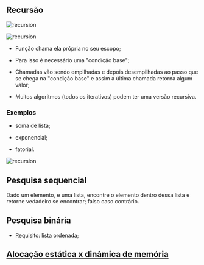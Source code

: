 ## Recursão

![recursion](../images/po_royal.jpg)

![recursion](../images/boneca-russa.jpg)

* Função chama ela própria no seu escopo;

* Para isso é necessário uma "condição base";

* Chamadas vão sendo empilhadas e depois desempilhadas ao passo que se chega na
  "condição base" e assim a última chamada retorna algum valor;

* Muitos algoritmos (todos os iterativos) podem ter uma versão recursiva.

### Exemplos

* soma de lista;

* exponencial;

* fatorial.

![recursion](../images/recursion.svg)


## Pesquisa sequencial

Dado um elemento, e uma lista, encontre o elemento dentro dessa lista e retorne
vedadeiro se encontrar; falso caso contrário.

## Pesquisa binária

* Requisito: lista ordenada;

## [Alocação estática x dinâmica de memória](https://pt.wikipedia.org/wiki/Aloca%C3%A7%C3%A3o_de_mem%C3%B3ria)
